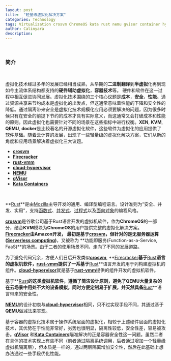 ```yaml
---
layout: post
title:  "轻量级虚拟化解决方案"
categories: Technology
tags: Virtualization crosvm ChromeOS kata rust nemu gvisor container hypervisor firecracker
author: Calinyara
description: 
---
```


<br>

### **简介**

<br>

虚拟化技术经过多年的发展已经相当成熟，从早期的**二进制翻译**到**半虚拟**化再到现如今主流体系结构都支持的**硬件辅助虚拟化**，**容器技术**等。 硬件和软件在这一过程中相互促进协同发展。虚拟化技术围绕的三个核心议题是**成本**，**安全**，**性能**。通过资源共享来节约成本是虚拟化的出发点，但这通常意味着性能的下降和安全性的降低。通过隔离带来安全是虚拟化技术规模化应用必须要解决的问题，因为很多时候只有在安全的前提下节约的成本才具有实际意义，而这通常又会打破成本和性能的原则。因此虚拟化也需要针对不同的场景在这些指标中进行权衡。**XEN**, **KVM**, **QEMU**, **docker**是比较著名的开源虚拟化软件，这些软件为虚拟化的应用提供了软件基础。随着云计算的发展，出现了一些轻量级的虚拟化解决方案，它们从新的角度和应用场景解决着虚拟化三大议题。

- [**crosvm**](https://chromium.googlesource.com/chromiumos/platform/crosvm/)
- **[Firecracker](https://github.com/firecracker-microvm/firecracker)**
- [**rust-vmm**](https://github.com/rust-vmm)
- [**cloud-hypervisor**](https://github.com/cloud-hypervisor/cloud-hypervisor)
- [**NEMU**](https://github.com/intel/nemu)
- [**gVisor**](https://github.com/google/gvisor)
- [**Kata Containers**](https://github.com/kata-containers)

<br>

**[Rust](https://zh.wikipedia.org/wiki/Rust)**是由[Mozilla](https://zh.wikipedia.org/wiki/Mozilla)主导开发的通用、编译型编程语言。设计准则为“安全、并发、实用”，支持[函数式](https://zh.wikipedia.org/wiki/函數程式語言)、[并发式](https://zh.wikipedia.org/wiki/參與者模式)、[过程式](https://zh.wikipedia.org/wiki/程序編程)以及[面向对象](https://zh.wikipedia.org/wiki/面向对象程序设计)的编程风格。

[**crosvm**](https://chromium.googlesource.com/chromiumos/platform/crosvm/)是谷歌公司基于Rust语言开发的虚拟机软件，作为**ChromeOS**的一部分，结合**KVM**模块为**ChromeOS**的用户提供完整的虚拟化解决方案。**[Firecracker](https://github.com/firecracker-microvm/firecracker)**由Amazon开发， 最初是基于[**crosvm**](https://chromium.googlesource.com/chromiumos/platform/crosvm/)，但针对的是**无服务器运算([Serverless computing](https://en.wikipedia.org/wiki/Serverless_computing))**，又被称为 **功能即服务(Function-as-a-Service, FaaS)**的场景。由于二者的使用场景不同，走向了不同的发展道路。

为了避免代码冗余，方便人们日后开发类似[**crosvm**](https://chromium.googlesource.com/chromiumos/platform/crosvm/), **[Firecracker](https://github.com/firecracker-microvm/firecracker)**基于**[Rust](https://zh.wikipedia.org/wiki/Rust)**语言的虚拟机软件，[**rust-vmm**](https://github.com/rust-vmm)提供了一系基于**[Rust](https://zh.wikipedia.org/wiki/Rust)**语言开发的用于列构建虚拟机的组件。[**cloud-hypervisor**](https://github.com/cloud-hypervisor/cloud-hypervisor)就是基于[**rust-vmm**](https://github.com/rust-vmm)提供的组件开发的虚拟机软件。

基于**[Rust](https://zh.wikipedia.org/wiki/Rust)**的这类虚拟机软件，遵循了简洁设计原则，避免了QEMU大量复杂的在云场景中用处不大的设备模拟，同时方便定制易于扩展，并天然具备**[Rust](https://zh.wikipedia.org/wiki/Rust)**语言带来的安全性。

[**NEMU**](https://github.com/intel/nemu)的设计初衷与[**cloud-hypervisor**](https://github.com/cloud-hypervisor/cloud-hypervisor)相同，只不过实现手段不同，其通过基于**QEMU**做减法来实现。

基于容器的虚拟化技术属于操作系统层面的虚拟化，相较于上述硬件层面的虚拟化技术，其优势在于性能非常好，劣势也很明显，隔离性较低，安全性差，容易被攻击。[**gVisor**](https://github.com/google/gvisor) 和[**Kata Containers**](https://github.com/kata-containers)瞄准解决的正是容器安全性这一问题。虽然二者在具体的技术实现上有些不同（前者通过隔离系统调用，后者通过增加一个轻量级虚拟机隔离层），但本质是一样的，通过两层隔离增加安全性，然后在此基础上想办法通过一些手段优化性能。

<br>

<br>

<!-- Global site tag (gtag.js) - Google Analytics -->
<script async src="https://www.googletagmanager.com/gtag/js?id=UA-66555622-4"></script>
<script>
  window.dataLayer = window.dataLayer || [];
  function gtag(){dataLayer.push(arguments);}
  gtag('js', new Date());
  gtag('config', 'UA-66555622-4');
</script>


<!-- Google tag (gtag.js) -->
<script async src="https://www.googletagmanager.com/gtag/js?id=G-27WH7FZ7KT"></script>
<script>
  window.dataLayer = window.dataLayer || [];
  function gtag(){dataLayer.push(arguments);}
  gtag('js', new Date());

  gtag('config', 'G-27WH7FZ7KT');
</script>